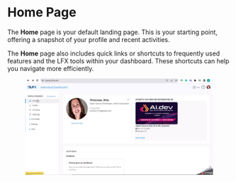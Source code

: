 # Home Page

The **Home** page is your default landing page. This is your starting point, offering a snapshot of your profile and recent activities.

The **Home** page also includes quick links or shortcuts to frequently used features and the LFX tools within your dashboard. These shortcuts can help you navigate more efficiently.

<figure><img src="../../.gitbook/assets/Home_page_ID.gif" alt=""><figcaption></figcaption></figure>
